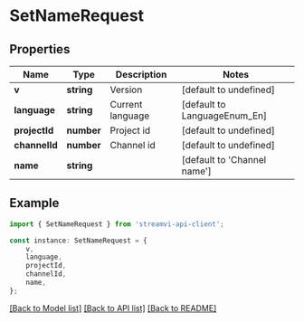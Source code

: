 # SetNameRequest


## Properties

Name | Type | Description | Notes
------------ | ------------- | ------------- | -------------
**v** | **string** | Version | [default to undefined]
**language** | **string** | Current language | [default to LanguageEnum_En]
**projectId** | **number** | Project id | [default to undefined]
**channelId** | **number** | Channel id | [default to undefined]
**name** | **string** |  | [default to 'Channel name']

## Example

```typescript
import { SetNameRequest } from 'streamvi-api-client';

const instance: SetNameRequest = {
    v,
    language,
    projectId,
    channelId,
    name,
};
```

[[Back to Model list]](../README.md#documentation-for-models) [[Back to API list]](../README.md#documentation-for-api-endpoints) [[Back to README]](../README.md)
